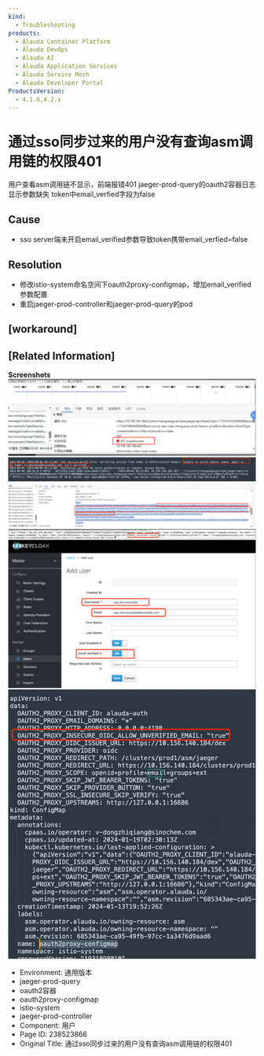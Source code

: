 ```yaml
---
kind:
  - Troubleshooting
products:
  - Alauda Container Platform
  - Alauda DevOps
  - Alauda AI
  - Alauda Application Services
  - Alauda Service Mesh
  - Alauda Developer Portal
ProductsVersion:
  - 4.1.0,4.2.x
---
```

<!-- A type of document that involves encountering a fault, diagnosing it, performing root cause analysis, and providing solutions. -->

# 通过sso同步过来的用户没有查询asm调用链的权限401

用户查看asm调用链不显示，前端报错401 jaeger-prod-query的oauth2容器日志显示参数缺失 token中email_verfied字段为false

## Cause
- sso server端未开启email_verified参数导致token携带email_verfied=false

## Resolution
- 修改istio-system命名空间下oauth2proxy-configmap，增加email_verified参数配置
- 重启jaeger-prod-controller和jaeger-prod-query的pod

## [workaround]

## [Related Information]
**Screenshots**
![](assets/tong-guo-ssotong-bu-guo-lai-de-yong-hu-mei-you-cha-xun-asmdiao-yong-lian-de-quan/image-2024-10-17_11-30-37.png)
![](assets/tong-guo-ssotong-bu-guo-lai-de-yong-hu-mei-you-cha-xun-asmdiao-yong-lian-de-quan/image-2024-10-17_11-58-50.png)
![](assets/tong-guo-ssotong-bu-guo-lai-de-yong-hu-mei-you-cha-xun-asmdiao-yong-lian-de-quan/image-2024-10-17_12-3-3.png)
![](assets/tong-guo-ssotong-bu-guo-lai-de-yong-hu-mei-you-cha-xun-asmdiao-yong-lian-de-quan/image-2024-10-17_11-59-31.png)
![](assets/tong-guo-ssotong-bu-guo-lai-de-yong-hu-mei-you-cha-xun-asmdiao-yong-lian-de-quan/image-2024-10-17_12-59-32.png)
![](assets/tong-guo-ssotong-bu-guo-lai-de-yong-hu-mei-you-cha-xun-asmdiao-yong-lian-de-quan/image-2024-10-17_13-2-0.png)
- Environment: 通用版本
- jaeger-prod-query
- oauth2容器
- oauth2proxy-configmap
- istio-system
- jaeger-prod-controller
- Component: 用户
- Page ID: 238523866
- Original Title: 通过sso同步过来的用户没有查询asm调用链的权限401
